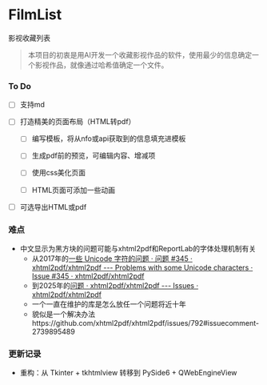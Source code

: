 # FilmList
影视收藏列表
> 本项目的初衷是用AI开发一个收藏影视作品的软件，使用最少的信息确定一个影视作品，就像通过哈希值确定一个文件。



### To Do
- [ ] 支持md
  
- [ ] 打造精美的页面布局（HTML转pdf）
  - [ ] 编写模板，将从nfo或api获取到的信息填充进模板
    
  - [ ] 生成pdf前的预览，可编辑内容、增减项
  - [ ] 使用css美化页面
  - [ ] HTML页面可添加一些动画
- [ ] 可选导出HTML或pdf



### 难点

- 中文显示为黑方块的问题可能与xhtml2pdf和ReportLab的字体处理机制有关
  - 从2017年的[一些 Unicode 字符的问题 · 问题 #345 · xhtml2pdf/xhtml2pdf --- Problems with some Unicode characters · Issue #345 · xhtml2pdf/xhtml2pdf](https://github.com/xhtml2pdf/xhtml2pdf/issues/345)
  - 到2025年的[问题 · xhtml2pdf/xhtml2pdf --- Issues · xhtml2pdf/xhtml2pdf](https://github.com/xhtml2pdf/xhtml2pdf/issues?q=is%3Aissue%20font)
  - 一个一直在维护的库是怎么放任一个问题将近十年
  - 貌似是一个解决办法https://github.com/xhtml2pdf/xhtml2pdf/issues/792#issuecomment-2739895489

### 更新记录

- 重构：从 Tkinter + tkhtmlview 转移到 PySide6 + QWebEngineView



















